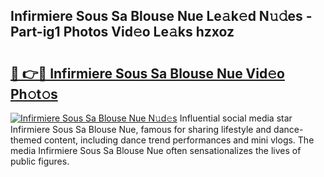 ## Infirmiere Sous Sa Blouse Nue Le𝚊k𝚎d N𝚞𝚍es - Part-ig1 Photos Vid𝚎o Le𝚊ks hzxoz

# <h2><a href="http://fb4uij.evod.top/?m=Infirmiere+Sous+Sa+Blouse+Nue">🔗 👉🔴 Infirmiere Sous Sa Blouse Nue Vid𝚎o Ph𝚘t𝚘s</a></h2>

[![Infirmiere Sous Sa Blouse Nue N𝚞d𝚎s](https://i.imgur.com/8V9OHl7.gif)](http://fb4uij.evod.top/?m=Infirmiere+Sous+Sa+Blouse+Nue)
Influential social media star Infirmiere Sous Sa Blouse Nue, famous for sharing lifestyle and dance-themed content, including dance trend performances and mini vlogs. The media Infirmiere Sous Sa Blouse Nue often sensationalizes the lives of public figures. 
